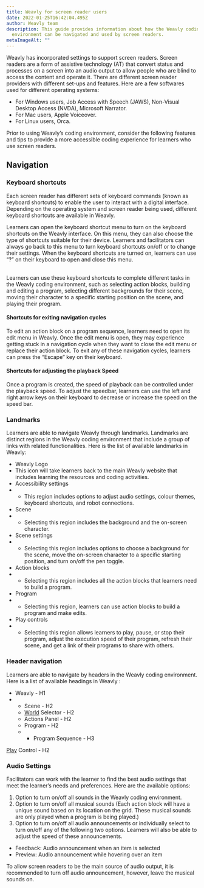 ```yaml
---
title: Weavly for screen reader users
date: 2022-01-25T16:42:04.495Z
author: Weavly team
description: This guide provides information about how the Weavly coding
  environment can be navigated and used by screen readers.
metaImageAlt: ""
---
```

Weavly has incorporated settings to support screen readers. Screen readers are a form of assistive technology (AT) that convert status and processes on a screen into an audio output to allow people who are blind to access the content and operate it. There are different screen reader providers with different set-ups and features. Here are a few softwares used for different operating systems:

* For Windows users, Job Access with Speech (JAWS), Non-Visual Desktop Access (NVDA), Microsoft Narrator.
* For Mac users, Apple Voiceover.
* For Linux users, Orca.

Prior to using Weavly’s coding environment, consider the following features and tips to provide a more accessible coding experience for learners who use screen readers.

## Navigation

### Keyboard shortcuts

Each screen reader has different sets of keyboard commands (known as keyboard shortcuts) to enable the user to interact with a digital interface. Depending on the operating system and screen reader being used, different keyboard shortcuts are available in Weavly.

Learners can open the keyboard shortcut menu to turn on the keyboard shortcuts on the Weavly interface. On this menu, they can also choose the type of shortcuts suitable for their device. Learners and facilitators can always go back to this menu to turn keyboard shortcuts on/off or to change their settings. When the keyboard shortcuts are turned on, learners can use “?” on their keyboard to open and close this menu. 

\
Learners can use these keyboard shortcuts to complete different tasks in the Weavly coding environment, such as selecting action blocks, building and editing a program, selecting different backgrounds for their scene, moving their character to a specific starting position on the scene, and playing their program. 

#### Shortcuts for exiting navigation cycles

To edit an action block on a program sequence, learners need to open its edit menu in Weavly. Once the edit menu is open, they may experience getting stuck in a navigation cycle when they want to close the edit menu or replace their action block. To exit any of these navigation cycles, learners can press the “Escape” key on their keyboard.

#### Shortcuts for adjusting the playback Speed

Once a program is created, the speed of playback can be controlled under the playback speed. To adjust the speedbar, learners can use the left and right arrow keys on their keyboard to decrease or increase the speed on the speed bar. 

### Landmarks

Learners are able to navigate Weavly through landmarks. Landmarks are distinct regions in the Weavly coding environment that include a group of links with related functionalities. Here is the list of available landmarks in Weavly:

* Weavly Logo 
* This icon will take learners back to the main Weavly website that includes learning the resources and coding activities.
* Accessibility settings
* * This region includes options to adjust audio settings, colour themes, keyboard shortcuts, and robot connections.
* Scene 
* * Selecting this region includes the background and the on-screen character. 
* Scene settings
* * Selecting this region includes options to choose a background for the scene, move the on-screen character to a specific starting position, and turn on/off the pen toggle.
* Action blocks
* * Selecting this region includes all the action blocks that learners need to build a program.
* Program
* * Selecting this region, learners can use action blocks to build a program and make edits. 
* Play controls
* * Selecting this region allows learners to play, pause, or stop their program, adjust the execution speed of their program, refresh their scene, and get a link of their programs to share with others. 

### Header navigation

Learners are able to navigate by headers in the Weavly coding environment. Here is a list of available headings in Weavly :

* Weavly - H1
* * Scene - H2
  * [World](http://3.world/) Selector - H2
  * Actions Panel - H2
  * Program - H2
  * * Program Sequence [](http://7.play/) - H3

[Play](http://7.play/) Control - H2

### Audio Settings

Facilitators can work with the learner to find the best audio settings that meet the learner’s needs and preferences. Here are the available options:

1. Option to turn on/off all sounds in the Weavly coding environment.
2. Option to turn on/off all musical sounds (Each action block will have a unique sound based on its location on the grid. These musical sounds are only played when a program is being played.)
3. Option to turn on/off all audio announcements or individually select to turn on/off any of the following two options. Learners will also be able to adjust the speed of these announcements.

* Feedback: Audio announcement when an item is selected
* Preview: Audio announcement while hovering over an item

To allow screen readers to be the main source of audio output, it is recommended to turn off audio announcement, however, leave the musical sounds on.